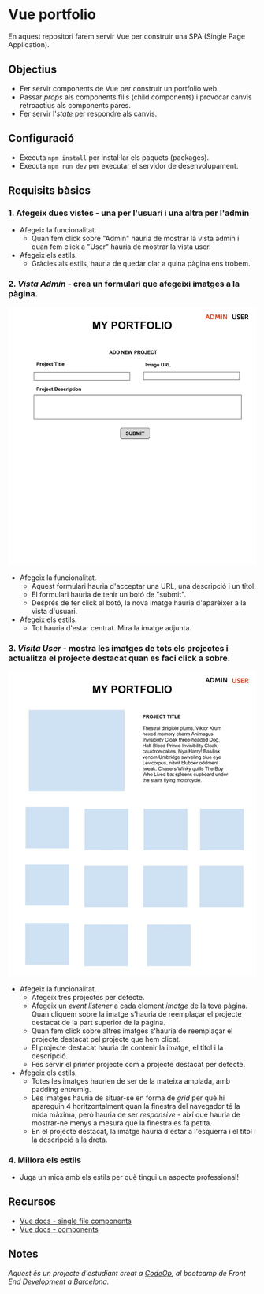 # Vue portfolio

En aquest repositori farem servir Vue per construir una SPA (Single Page Application).

## Objectius

- Fer servir components de Vue per construir un portfolio web.
- Passar _props_ als components fills (child components) i provocar canvis retroactius als
  components pares.
- Fer servir l'_state_ per respondre als canvis.

## Configuració

- Executa `npm install` per instal·lar els paquets (packages).
- Executa `npm run dev` per executar el servidor de desenvolupament.

## Requisits bàsics

### 1. Afegeix dues vistes - una per l'usuari i una altra per l'admin

- Afegeix la funcionalitat.
  - Quan fem click sobre "Admin" hauria de mostrar la vista admin i quan fem click a "User" hauria de mostrar la vista user.
- Afegeix els estils.
  - Gràcies als estils, hauria de quedar clar a quina pàgina ens trobem.

### 2. _Vista Admin_ - crea un formulari que afegeixi imatges a la pàgina.

![Admin View](support/admin_view.png)

- Afegeix la funcionalitat.
  - Aquest formulari hauria d'acceptar una URL, una descripció i un títol.
  - El formulari hauria de tenir un botó de "submit".
  - Després de fer click al botó, la nova imatge hauria d'aparèixer a la vista d'usuari.
- Afegeix els estils.
  - Tot hauria d'estar centrat. Mira la imatge adjunta.

### 3. _Visita User_ - mostra les imatges de tots els projectes i actualitza el projecte destacat quan es faci click a sobre.

![User View](support/user_view.png)

- Afegeix la funcionalitat.
  - Afegeix tres projectes per defecte.
  - Afegeix un _event listener_ a cada element _imatge_ de la teva pàgina. Quan cliquem sobre la imatge s'hauria de reemplaçar el projecte destacat de la part superior de la pàgina.
  - Quan fem click sobre altres imatges s'hauria de reemplaçar el projecte destacat pel projecte que hem clicat.
  - El projecte destacat hauria de contenir la imatge, el títol i la descripció.
  - Fes servir el primer projecte com a projecte destacat per defecte.
- Afegeix els estils.
  - Totes les imatges haurien de ser de la mateixa amplada, amb padding entremig.
  - Les imatges hauria de situar-se en forma de _grid_ per què hi apareguin 4 horitzontalment quan la finestra del navegador té la mida màxima, però hauria de ser _responsive_ - així que hauria de mostrar-ne menys a mesura que la finestra es fa petita.
  - En el projecte destacat, la imatge hauria d'estar a l'esquerra i el títol i la descripció a la dreta.

### 4. Millora els estils

- Juga un mica amb els estils per què tingui un aspecte professional!

## Recursos

- [Vue docs - single file components](https://vuejs.org/guide/scaling-up/sfc.html)
- [Vue docs - components](https://vuejs.org/guide/essentials/component-basics.html)

## Notes

_Aquest és un projecte d'estudiant creat a [CodeOp](http://CodeOp.tech), al bootcamp de Front End Development a Barcelona._
